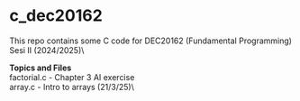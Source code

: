 # c_dec20162
This repo contains some C code for DEC20162 (Fundamental Programming) Sesi II (2024/2025)\

**Topics and Files**\
factorial.c - Chapter 3 AI exercise\
array.c - Intro to arrays (21/3/25)\
